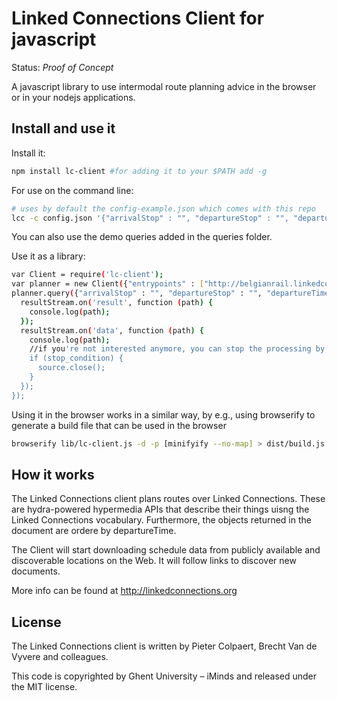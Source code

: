 # Linked Connections Client for javascript

Status: _Proof of Concept_

A javascript library to use intermodal route planning advice in the browser or in your nodejs applications.

## Install and use it

Install it:
```bash
npm install lc-client #for adding it to your $PATH add -g
```

For use on the command line:
```bash
# uses by default the config-example.json which comes with this repo
lcc -c config.json '{"arrivalStop" : "", "departureStop" : "", "departureTime": ""}'
```

You can also use the demo queries added in the queries folder.

Use it as a library:
```bash
var Client = require('lc-client');
var planner = new Client({"entrypoints" : ["http://belgianrail.linkedconnections.org/"]});
planner.query({"arrivalStop" : "", "departureStop" : "", "departureTime": ""}, function (resultStream, source) {
  resultStream.on('result', function (path) {
    console.log(path);
  });
  resultStream.on('data', function (path) {
    console.log(path);
    //if you're not interested anymore, you can stop the processing by doing this
    if (stop_condition) {
      source.close();
    }
  });
});
```

Using it in the browser works in a similar way, by e.g., using browserify to generate a build file that can be used in the browser
```bash
browserify lib/lc-client.js -d -p [minifyify --no-map] > dist/build.js
```

## How it works

The Linked Connections client plans routes over Linked Connections. These are hydra-powered hypermedia APIs that describe their things uisng the Linked Connections vocabulary. Furthermore, the objects returned in the document are ordere by departureTime.

The Client will start downloading schedule data from publicly available and discoverable locations on the Web. It will follow links to discover new documents.

More info can be found at http://linkedconnections.org

## License

The Linked Connections client is written by Pieter Colpaert, Brecht Van de Vyvere and colleagues.

This code is copyrighted by Ghent University – iMinds and released under the MIT license.

